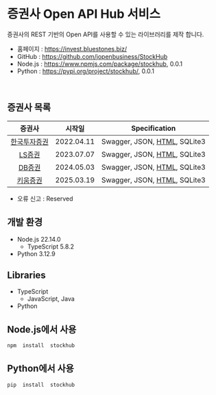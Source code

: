 # 증권사 Open API Hub 서비스
증권사의 REST 기반의 Open API를 사용할 수 있는 라이브러리를 제작 합니다.

- 홈페이지 : https://invest.bluestones.biz/
- GitHub : https://github.com/jopenbusiness/StockHub
- Node.js : https://www.npmjs.com/package/stockhub, 0.0.1
- Python : https://pypi.org/project/stockhub/, 0.0.1

​    

## 증권사 목록


|                   증권사                    |    시작일     |              Specification               |
| :--------------------------------------: | :--------: | :--------------------------------------: |
| [한국투자증권](https://apiportal.koreainvestment.com/intro) | 2022.04.11 | Swagger, JSON, [HTML](https://invest.bluestones.biz/cms/tradeStocks?action=openapi_spec&type=html), SQLite3 |
| [LS증권](https://openapi.ls-sec.co.kr/intro) | 2023.07.07 | Swagger, JSON, [HTML](https://invest.bluestones.biz/cms/tradeStocks?action=openapi_spec&type=html), SQLite3 |
| [DB증권](https://openapi.dbsec.co.kr/apiservice) | 2024.05.03 | Swagger, JSON, [HTML](https://invest.bluestones.biz/cms/tradeStocks?action=openapi_spec&type=html), SQLite3 |
|   [키움증권](https://openapi.kiwoom.com/)    | 2025.03.19 | Swagger, JSON, [HTML](https://invest.bluestones.biz/cms/tradeStocks?action=openapi_spec&type=html), SQLite3 |

- 오류 신고 : Reserved


  

## 개발 환경

- Node.js 22.14.0
  - TypeScript 5.8.2
- Python 3.12.9


  

## Libraries

- TypeScript
  - JavaScript, Java
- Python

  

## Node.js에서 사용

```bash
npm  install  stockhub
```

  

## Python에서 사용  

```bash
pip  install  stockhub
```

  